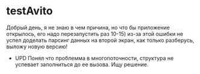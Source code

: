 # testAvito
Добрый день, я не знаю в чем причина, но что бы приложение открылось, его надо перезапустить раз 10-15) из-за этой ошибки не успел доделать парсинг данных на второй экран, как только разберусь, выложу новую версию!


  - UPD
  Понял что проблемма в многопоточности, структура не успевает заполниться до ее вызова. Ищу решение.

